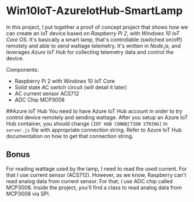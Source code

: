 # Win10IoT-AzureIotHub-SmartLamp
In this project, I put together a proof of concept project that shows how we can create an IoT device based on *Raspberry Pi 2*, 
with *Windows 10 IoT Core* OS. It's basically a smart lamp, that's controllable (switched on/off) remotely and able to send wattage telemetry. 
It's written in *Node.js*, and leverages *Azure IoT Hub* for collecting telemetry data and control the device.

Components:
* Raspberry Pi 2 with Windows 10 IoT Core
* Solid state AC switch circuit (will detail it later)
* AC current sensor ACS712
* ADC Chip MCP3008


##Azure IoT Hub
You need to have Azure IoT Hub account in order to try control device remotely and sending wattage. After you setup an Azure IoT Hub container, you should change `[IOT HUB CONNECTION STRING]` in `server.js` file with appropriate connection string. Refer to Azure IoT Hub documentation on how to get that connection string.


## Bonus
For reading wattage used by the lamp, I need to read the used current. For that I use current sensor (ACS712). 
However, as we know, Raspberry can't read analog data from current sensor. For that, I use ADC chip called MCP3008.
Inside the project, you'll find a class to read analog data from MCP3008 via SPI.
